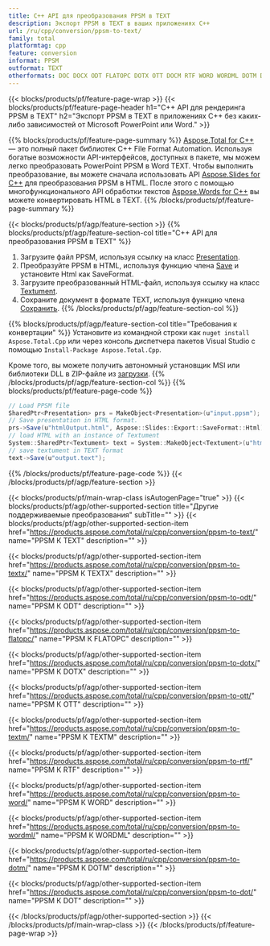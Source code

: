 ```yaml
---
title: C++ API для преобразования PPSM в TEXT
description: Экспорт PPSM в TEXT в ваших приложениях C++
url: /ru/cpp/conversion/ppsm-to-text/
family: total
platformtag: cpp
feature: conversion
informat: PPSM
outformat: TEXT
otherformats: DOC DOCX ODT FLATOPC DOTX OTT DOCM RTF WORD WORDML DOTM DOT
---
```

{{< blocks/products/pf/feature-page-wrap >}}
{{< blocks/products/pf/feature-page-header h1="C++ API для рендеринга PPSM в TEXT" h2="Экспорт PPSM в TEXT в приложениях C++ без каких-либо зависимостей от Microsoft PowerPoint или Word." >}}

{{% blocks/products/pf/feature-page-summary %}}
[Aspose.Total for C++](https://products.aspose.com/total/cpp/) — это полный пакет библиотек C++ File Format Automation. Используя богатые возможности API-интерфейсов, доступных в пакете, мы можем легко преобразовать PowerPoint PPSM в Word TEXT. Чтобы выполнить преобразование, вы можете сначала использовать API [Aspose.Slides for C++](https://products.aspose.com/slides/cpp/) для преобразования PPSM в HTML. После этого с помощью многофункционального API обработки текстов [Aspose.Words for C++](https://products.aspose.com/words/cpp/) вы можете конвертировать HTML в TEXT. 
{{% /blocks/products/pf/feature-page-summary  %}}

{{< blocks/products/pf/agp/feature-section >}}
{{% blocks/products/pf/agp/feature-section-col title="C++ API для преобразования PPSM в TEXT" %}}
1. Загрузите файл PPSM, используя ссылку на класс [Presentation](https://reference.aspose.com/slides/cpp/class/aspose.slides.presentation).
2. Преобразуйте PPSM в HTML, используя функцию члена [Save](https://reference.aspose.com/slides/cpp/class/aspose.slides.presentation#afcd59ec697bf05c10f78c3869de2ec9e) и установите Html как SaveFormat.
3. Загрузите преобразованный HTML-файл, используя ссылку на класс [Textument](https://reference.aspose.com/words/cpp/class/aspose.words.textument).
4. Сохраните документ в формате TEXT, используя функцию члена [Сохранить](https://reference.aspose.com/words/cpp/class/aspose.words.textument#save_string).
{{% /blocks/products/pf/agp/feature-section-col %}}

{{% blocks/products/pf/agp/feature-section-col title="Требования к конвертации" %}}
Установите из командной строки как ```nuget install Aspose.Total.Cpp``` или через консоль диспетчера пакетов Visual Studio с помощью ```Install-Package Aspose.Total.Cpp```.

Кроме того, вы можете получить автономный установщик MSI или библиотеки DLL в ZIP-файле из [загрузки](https://downloads.aspose.com/total/cpp).
{{% /blocks/products/pf/agp/feature-section-col %}}
{{% blocks/products/pf/feature-page-code %}}
```cs
// Load PPSM file
SharedPtr<Presentation> prs = MakeObject<Presentation>(u"input.ppsm");
// Save presentation in HTML format.
prs->Save(u"htmlOutput.html", Aspose::Slides::Export::SaveFormat::Html);
// load HTML with an instance of Textument
System::SharedPtr<Textument> text = System::MakeObject<Textument>(u"htmlOutput.html");
// save textument in TEXT format
text->Save(u"output.text"); 
```

{{% /blocks/products/pf/feature-page-code %}}
{{< /blocks/products/pf/agp/feature-section >}}

{{< blocks/products/pf/main-wrap-class isAutogenPage="true" >}}
{{< blocks/products/pf/agp/other-supported-section title="Другие поддерживаемые преобразования" subTitle="" >}}
{{< blocks/products/pf/agp/other-supported-section-item href="https://products.aspose.com/total/ru/cpp/conversion/ppsm-to-text/" name="PPSM К TEXT" description="" >}}

{{< blocks/products/pf/agp/other-supported-section-item href="https://products.aspose.com/total/ru/cpp/conversion/ppsm-to-textx/" name="PPSM К TEXTX" description="" >}}

{{< blocks/products/pf/agp/other-supported-section-item href="https://products.aspose.com/total/ru/cpp/conversion/ppsm-to-odt/" name="PPSM К ODT" description="" >}}

{{< blocks/products/pf/agp/other-supported-section-item href="https://products.aspose.com/total/ru/cpp/conversion/ppsm-to-flatopc/" name="PPSM К FLATOPC" description="" >}}

{{< blocks/products/pf/agp/other-supported-section-item href="https://products.aspose.com/total/ru/cpp/conversion/ppsm-to-dotx/" name="PPSM К DOTX" description="" >}}

{{< blocks/products/pf/agp/other-supported-section-item href="https://products.aspose.com/total/ru/cpp/conversion/ppsm-to-ott/" name="PPSM К OTT" description="" >}}

{{< blocks/products/pf/agp/other-supported-section-item href="https://products.aspose.com/total/ru/cpp/conversion/ppsm-to-textm/" name="PPSM К TEXTM" description="" >}}

{{< blocks/products/pf/agp/other-supported-section-item href="https://products.aspose.com/total/ru/cpp/conversion/ppsm-to-rtf/" name="PPSM К RTF" description="" >}}

{{< blocks/products/pf/agp/other-supported-section-item href="https://products.aspose.com/total/ru/cpp/conversion/ppsm-to-word/" name="PPSM К WORD" description="" >}}

{{< blocks/products/pf/agp/other-supported-section-item href="https://products.aspose.com/total/ru/cpp/conversion/ppsm-to-wordml/" name="PPSM К WORDML" description="" >}}

{{< blocks/products/pf/agp/other-supported-section-item href="https://products.aspose.com/total/ru/cpp/conversion/ppsm-to-dotm/" name="PPSM К DOTM" description="" >}}

{{< blocks/products/pf/agp/other-supported-section-item href="https://products.aspose.com/total/ru/cpp/conversion/ppsm-to-dot/" name="PPSM К DOT" description="" >}}


{{< /blocks/products/pf/agp/other-supported-section >}}
{{< /blocks/products/pf/main-wrap-class >}}
{{< /blocks/products/pf/feature-page-wrap >}}